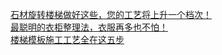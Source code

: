   
[石材旋转楼梯做好这些，您的工艺将上升一个档次！](http://www.dianyue.me/archives/438/jaqwmtfjzv1jl7gm/)  
[最聪明的衣柜整理法，衣服再多也不怕！](http://www.dianyue.me/archives/682/gs4y1jinifa5u9fl/)  
[楼梯模板施工工艺全在这五步](http://www.dianyue.me/archives/280/49jrvwfjj9io4ru1/)